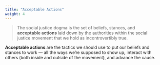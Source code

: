 ```yaml
---
title: "Acceptable Actions"
weight: 4
---
```


> The social justice dogma is the set of beliefs, stances, and **acceptable actions** laid down by the authorities within the social justice movement that we hold as incontrovertibly true.

**Acceptable actions** are the tactics we should use to put our beliefs and stances to work — all the ways we’re supposed to show up, interact with others (both inside and outside of the movement), and advance the cause.
